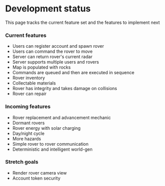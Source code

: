 Development status
================

This page tracks the current feature set and the features to implement next

### Current features

* Users can register account and spawn rover
* Users can command the rover to move
* Server can return rover's current radar
* Server supports multiple users and rovers
* Map is populated with rocks
* Commands are queued and then are executed in sequence
* Rover inventory
* Collectable materials
* Rover has integrity and takes damage on collisions
* Rover can repair

### Incoming features

* Rover replacement and advancement mechanic
* Dormant rovers
* Rover energy with solar charging
* Day/night cycle
* More hazards
* Simple rover to rover communication
* Deterministic and intelligent world-gen

### Stretch goals

* Render rover camera view
* Account token security